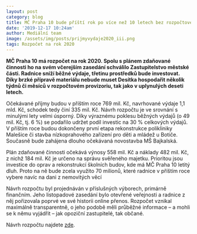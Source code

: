 ```yaml
---
layout: post
category: blog
title: MČ Praha 10 bude příští rok po více než 10 letech bez rozpočtového provizoria!
date: '2019-12-17 10:24am'
author: Mediální team
image: /assets/img/posts/prijmyvydaje2020_iii.png
tags: Rozpočet na rok 2020
---
```


**MČ Praha 10 má rozpočet na rok 2020. Spolu s plánem zdaňované činnosti ho na svém včerejším zasedání schválilo Zastupitelstvo městské části. Radnice sníží běžné výdaje, třetinu prostředků bude investovat. Díky brzké přípravě materiálu nebude muset Desítka hospodařit několik týdnů či měsíců v rozpočtovém provizoriu, tak jako v uplynulých deseti letech.**

Očekávané příjmy budou v příštím roce 769 mil. Kč, navrhované výdaje 1,1 mld. Kč, schodek tedy činí 335 mil. Kč. Návrh rozpočtu je ve srovnání s minulými lety velmi úsporný. Díky výraznému poklesu běžných výdajů (o 49 mil. Kč, tj. 6 %) se podařilo udržet podíl investic na 30 % celkových výdajů. V příštím roce budou dokončeny první etapa rekonstrukce polikliniky Malešice či stavba nízkoprahového zařízení pro děti a mládež u Botiče. Současně bude zahájena dlouho očekávaná novostavba MŠ Bajkalská.

Plán zdaňované činnosti očekává výnosy 558 mil. Kč a náklady 482 mil. Kč, z nichž 184 mil. Kč je určeno na správu svěřeného majetku. Prioritou jsou investice do oprav a rekonstrukcí školních budov, kde má MČ Praha 10 letitý dluh. Proto na ně bude zcela využito 70 milionů, které radnice v příštím roce vybere navíc na dani z nemovitých věcí

Návrh rozpočtu byl projednáván v příslušných výborech, primárně finančním. Jeho listopadové zasedání bylo otevřené veřejnosti a radnice z něj pořizovala poprvé ve své historii online přenos. Rozpočet vznikal maximálně transparentně, o jeho podobě měli průběžné informace – a mohli se k němu vyjádřit – jak opoziční zastupitelé, tak občané.

Návrh rozpočtu najdete  [zde](https://www.praha10.cz/navrh-rozpoctu-2020).
